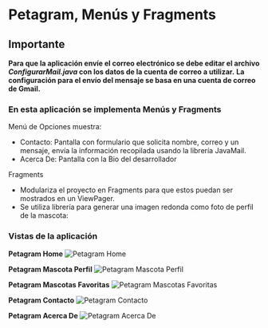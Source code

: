 # Petagram, Menús y Fragments

## Importante

**Para que la aplicación envíe el correo electrónico se debe editar el archivo *ConfigurarMail.java* con los datos de la cuenta de correo a utilizar.**
**La configuración para el envío del mensaje se basa en una cuenta de correo de Gmail.**


### En esta aplicación se implementa Menús y Fragments

Menú de Opciones muestra:
* Contacto: Pantalla con formulario que solicita nombre, correo y un mensaje, envía la información recopilada usando la librería JavaMail.
* Acerca De: Pantalla con la Bio del desarrollador

Fragments
* Modulariza el proyecto en Fragments para que estos puedan ser mostrados en un ViewPager.
* Se utiliza librería para generar una imagen redonda como foto de perfil de la mascota: 

### Vistas de la aplicación
**Petagram Home**
![Petagram Home](https://github.com/luigi-git/Petagram-Menus-Fragmentes/blob/master/Petagrama_Fragmet_Home.png)

**Petagram Mascota Perfil**
![Petagram Mascota Perfil](https://github.com/luigi-git/Petagram-Menus-Fragmentes/blob/master/Petagram_Fragment_MascotaPerfil.png)

**Petagram Mascotas Favoritas**
![Petagram Mascotas Favoritas](https://github.com/luigi-git/Petagram-Menus-Fragmentes/blob/master/Petagram_MascotasFavoritas.png)

**Petagram Contacto**
![Petagram Contacto](https://github.com/luigi-git/Petagram-Menus-Fragmentes/blob/master/Petagram_Contacto.png)

**Petagram Acerca De**
![Petagram Acerca De](https://github.com/luigi-git/Petagram-Menus-Fragmentes/blob/master/Petagram_AcercaDe.png)
